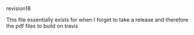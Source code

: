 revision18

This file essentially exists for when I forget to take a release and therefore the pdf files to build on travis